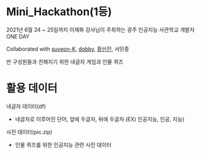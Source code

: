 # Mini_Hackathon(1등)

2021년 6월 24 ~ 25일까지 이재화 강사님이 주최하는 광주 인공지능 사관학교 개발자 ONE DAY

Collaborated with [suyeon-K](https://github.com/suyeon-K), [dobby](https://github.com/dodohyun0807), [황선진](https://github.com/passiona2z), 서민종

반 구성원들과 친해지기 위한 네글자 게임과 인물 퀴즈

# 활용 데이터
네글자 데이터(df)
- 네글자로 이루어진 단어, 앞에 두글자, 뒤에 두글자 (EX) 인공지능, 인공, 지능)

사진 데이터(pic.zip)
- 인물 퀴즈를 위한 인공지능 관련 사진 데이터
